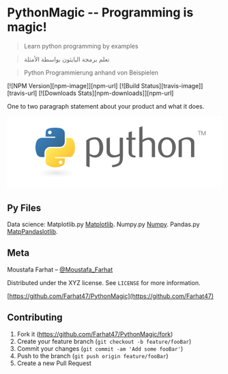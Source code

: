 # PythonMagic -- Programming is magic!
> Learn python programming by examples

> تعلم برمجة البايثون بواسطة الأمثلة

> Python Programmierung anhand von Beispielen 

[![NPM Version][npm-image]][npm-url]
[![Build Status][travis-image]][travis-url]
[![Downloads Stats][npm-downloads]][npm-url]

One to two paragraph statement about your product and what it does.

![](python-logo-master-v3-TM.png)

## Py Files
Data science:
Matplotlib.py [Matplotlib](https://github.com/Farhat47/PythonMagic/blob/master/PythonMagic/DataScience/Matplotlib.py).
Numpy.py [Numpy](https://github.com/Farhat47/PythonMagic/blob/master/PythonMagic/DataScience/Numpy.py).
Pandas.py [MatpPandaslotlib](https://github.com/Farhat47/PythonMagic/blob/master/PythonMagic/DataScience/Pandas.py).
## Meta
Moustafa Farhat – [@Moustafa_Farhat](https://twitter.com/moustafa_farhat) 

Distributed under the XYZ license. See ``LICENSE`` for more information.

[https://github.com/Farhat47/PythonMagic](https://github.com/Farhat47)

## Contributing
1. Fork it (<https://github.com/Farhat47/PythonMagic/fork>)
2. Create your feature branch (`git checkout -b feature/fooBar`)
3. Commit your changes (`git commit -am 'Add some fooBar'`)
4. Push to the branch (`git push origin feature/fooBar`)
5. Create a new Pull Request


